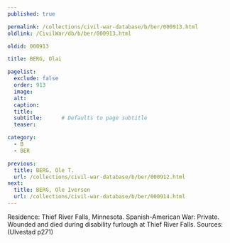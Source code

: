 ```yaml
---
published: true

permalink: /collections/civil-war-database/b/ber/000913.html
oldlink: /CivilWar/db/b/ber/000913.html

oldid: 000913

title: BERG, Olai

pagelist:
  exclude: false
  order: 913
  image: 
  alt:
  caption:
  title:
  subtitle:      # Defaults to page subtitle
  teaser:

category: 
  - B 
  - BER

previous:
  title: BERG, Ole T.
  url: /collections/civil-war-database/b/ber/000912.html  
next:
  title: BERG, Ole Iversen
  url: /collections/civil-war-database/b/ber/000914.html   
---
```

Residence: Thief River Falls, Minnesota. Spanish-American War: Private. Wounded and died during disability furlough at Thief River Falls. Sources: (Ulvestad p271)